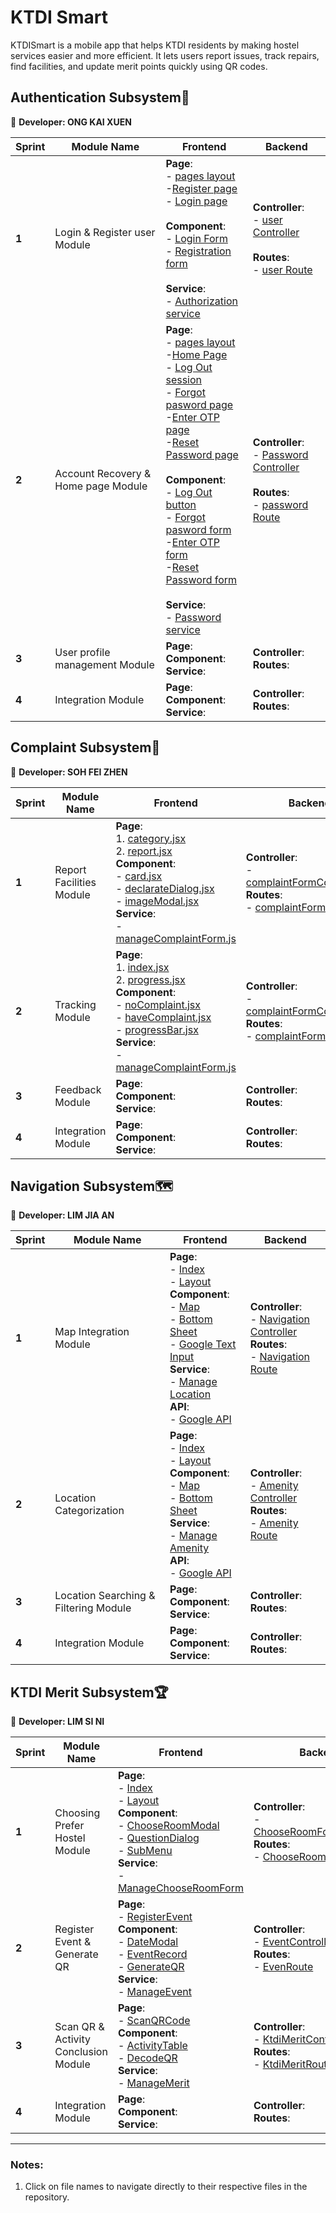 # KTDI Smart
KTDISmart is a mobile app that helps KTDI residents by making hostel services easier and more efficient. It lets users report issues, track repairs, find facilities, and update merit points quickly using QR codes.

## Authentication Subsystem🔐
👧 **Developer: ONG KAI XUEN**

| Sprint | Module Name | Frontend | Backend |
|--------|----------|---------|---------|
| **1**  | Login & Register user Module | **Page**:  <br> - [pages layout](./frontend/app/(auth)/_layout.jsx) <br> -[Register page](./frontend/app/(auth)/register.jsx)  <br> - [Login page](./frontend/app/(auth)/login.jsx)  <br><br> **Component**:  <br> - [Login Form](./frontend/components/auth_component/LoginForm.jsx)  <br> - [Registration form](./frontend/app/(auth)/register.jsx)  <br> <br>**Service**:  <br> - [Authorization service](./frontend/services/authServices.js) | **Controller**: <br> - [user Controller](./backend/controllers/userController.js) <br><br> **Routes**: <br> - [user Route](./backend/routes/userRoute.js) <br>|<br>
| **2**  | Account Recovery & Home page Module | **Page**:  <br> - [pages layout](./frontend/app/(auth)/_layout.jsx) <br> -[Home Page](./frontend/app/(auth)/Home.jsx)  <br> - [Log Out session](./frontend/app/(auth)/profile.jsx)<br>- [Forgot pasword page](./frontend/app/(auth)/forgotPassword.jsx)<br> -[Enter OTP page](./frontend/app/(auth)/enterOTP.jsx)<br> -[Reset Password page](./frontend/app/(auth)/resetPassword.jsx)<br><br>**Component**: <br> - [Log Out button](./frontend/app/(auth)/profile.jsx)<br>- [Forgot pasword form](./frontend/app/(auth)/forgotPassword.jsx)<br> -[Enter OTP form](./frontend/app/(auth)/enterOTP.jsx)<br> -[Reset Password form](./frontend/app/(auth)/resetPassword.jsx)<br><br>**Service**:  <br> - [Password service](./frontend/services/passwordService.js)| **Controller**: <br> - [Password Controller](./backend/controllers/passwordController.js) <br> <br>**Routes**: <br> - [password Route](./backend/routes/passwordRoute.js) <br>|
| **3**  | User profile management Module | **Page**:  <br> **Component**: <br> **Service**:  <br> |  **Controller**: <br> **Routes**: <br> |
| **4**  | Integration Module | **Page**:  <br> **Component**: <br> **Service**:  <br> |  **Controller**: <br> **Routes**: <br> |

## Complaint Subsystem📝
👧 **Developer: SOH FEI ZHEN**

| Sprint | Module Name | Frontend | Backend |
|--------|----------|---------|---------|
| **1**  | Report Facilities Module | **Page**:  <br> 1. [category.jsx](./frontend/app/(complaint)/category.jsx)  <br> 2. [report.jsx](./frontend/app/(complaint)/report.jsx) <br> **Component**:  <br> - [card.jsx](./frontend/components/complaint/card.jsx)  <br> - [declarateDialog.jsx](./frontend/components/complaint/declarateDialog.jsx)  <br> - [imageModal.jsx](./frontend/components/complaint/imageModal.jsx)  <br> **Service**:  <br> - [manageComplaintForm.js](./frontend/services/manageComplaintForm.js) <br>| **Controller**: <br> - [complaintFormController.js](./backend/controllers/complaintFormController.js) <br>**Routes**: <br> - [complaintForm.js](./backend/routes/complaintForm.js)  <br>|
| **2**  | Tracking Module | **Page**:  <br> 1. [index.jsx](./frontend/app/(complaint)/index.jsx)  <br> 2. [progress.jsx](./frontend/app/(complaint)/progress.jsx) <br>**Component**: <br>- [noComplaint.jsx](./frontend/components/complaint/noComplaint.jsx)  <br> - [haveComplaint.jsx](./frontend/components/complaint/haveComplaint.jsx)  <br> - [progressBar.jsx](./frontend/components/complaint/progressBar.jsx)  <br> **Service**:  <br> - [manageComplaintForm.js](./frontend/services/manageComplaintForm.js) <br> |  **Controller**: <br> - [complaintFormController.js](./backend/controllers/complaintFormController.js) <br> **Routes**: <br> - [complaintForm.js](./backend/routes/complaintForm.js)  <br>|
| **3**  | Feedback Module | **Page**:  <br> **Component**: <br> **Service**:  <br> |  **Controller**: <br> **Routes**: <br> |
| **4**  | Integration Module | **Page**:  <br> **Component**: <br> **Service**:  <br> |  **Controller**: <br> **Routes**: <br> |

## Navigation Subsystem🗺️
👦 **Developer: LIM JIA AN** 

| Sprint | Module Name | Frontend | Backend |
|--------|----------|---------|---------|
| **1**  | Map Integration Module | **Page**:  <br> - [Index](./frontend/app/(navigation)/index.jsx)  <br> - [Layout](./frontend/app/(navigation)/_layout.jsx) <br> **Component**:  <br> - [Map](./frontend/component/navigation/NavigationMap.jsx)  <br> - [Bottom Sheet](./frontend/component/navigation/NavigationBottomSheet) <br> - [Google Text Input](./frontend/component/navigation/GoogleTextInput.jsx) <br> **Service**:  <br> - [Manage Location](./frontend/services/manageLocation.js) <br> **API**:  <br> - [Google API](./frontend/.env) | **Controller**: <br> - [Navigation Controller](./backend/controllers/navigationController.js) <br> **Routes**: <br> - [Navigation Route](./backend/routes/navigationRoute.js) <br>|
| **2**  | Location Categorization | **Page**:  <br> - [Index](./frontend/app/(navigation)/index.jsx)  <br> - [Layout](./frontend/app/(navigation)/_layout.jsx) <br> **Component**: <br> - [Map](./frontend/component/navigation/NavigationMap.jsx)  <br> - [Bottom Sheet](./frontend/component/navigation/NavigationBottomSheet) <br> **Service**:  <br> - [Manage Amenity](./frontend/services/manageAmenity.js) <br> **API**:  <br> - [Google API](./frontend/.env) |  **Controller**: <br> - [Amenity Controller](./backend/controllers/amenityController.js) <br> **Routes**: <br> - [Amenity Route](./backend/routes/amenityRoute.js) <br>| 
| **3**  | Location Searching & Filtering Module | **Page**:  <br> **Component**: <br> **Service**:  <br> |  **Controller**: <br> **Routes**: <br> |
| **4**  | Integration Module | **Page**:  <br> **Component**: <br> **Service**:  <br> |  **Controller**: <br> **Routes**: <br> |

## KTDI Merit Subsystem🏆
👧 **Developer: LIM SI NI**

| Sprint | Module Name | Frontend | Backend |
|--------|----------|---------|---------|
| **1**  | Choosing Prefer Hostel Module | **Page**:  <br> - [Index](./frontend/app/(ktdi-merit)/index.jsx)  <br> - [Layout](./frontend/app/(ktdi-merit)/_layout.jsx)  <br> **Component**:  <br> - [ChooseRoomModal](./frontend/components/ktdi-merit/ChooseRoomModal.jsx)  <br> - [QuestionDialog](./frontend/components/ktdi-merit/QuestionDialog.jsx)  <br>- [SubMenu](./frontend/components/ktdi-merit/SubMenu.jsx)  <br>**Service**:  <br> - [ManageChooseRoomForm](./frontend/services/manageChooseRoomForm.js) | **Controller**: <br> - [ChooseRoomFormController](./backend/controllers/chooseRoomFormController.js) <br> **Routes**: <br> - [ChooseRoomForm](./backend/routes/chooseRoomForm.js) <br>|
| **2**  | Register Event & Generate QR | **Page**: <br> - [RegisterEvent](./frontend/app/(ktdi-merit)/registerEvent.jsx) <br> **Component**: <br> - [DateModal](./frontend/components/ktdi-merit/DateModal.jsx)  <br> - [EventRecord](./frontend/components/ktdi-merit/EventRecord.jsx)  <br>- [GenerateQR](./frontend/components/ktdi-merit/GenerateQR.jsx) <br> **Service**:  <br> - [ManageEvent](./frontend/services/manageEvent.js) | **Controller**: <br> - [EventController](./backend/controllers/eventController.js) <br> **Routes**: <br> - [EvenRoute](./backend/routes/eventRoute.js) <br>|
| **3**  | Scan QR & Activity Conclusion Module | **Page**: <br> - [ScanQRCode](./frontend/app/(ktdi-merit)/scanQRCode.jsx)  <br> **Component**: <br> - [ActivityTable](./frontend/components/ktdi-merit/ActivityTable.jsx)  <br> - [DecodeQR](./frontend/components/ktdi-merit/DecodeQR.jsx) <br> **Service**:  <br> - [ManageMerit](./frontend/services/manageMerit.js) | **Controller**: <br> - [KtdiMeritController](./backend/controllers/ktdiMeritController.js) <br> **Routes**: <br> - [KtdiMeritRoute](./backend/routes/ktdiMeritRoute.js) <br>|
| **4**  | Integration Module | **Page**:  <br> **Component**: <br> **Service**:  <br> |  **Controller**: <br> **Routes**: <br> |

---

### Notes:
1. Click on file names to navigate directly to their respective files in the repository.
